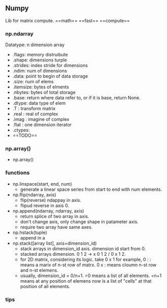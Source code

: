 ## **Numpy**
Lib for matrix compute.
==math== ==fast== ==compute==

### np.ndarray
Datatype: n dimension array
- .flags: memory distruibute
- .shape: dimensions turple
- .strides: index stride for dimensions
- .ndim: num of dimensions
- .data: point to begin of data storage
- .size: num of elems
- .itemsize: bytes of elments
- .nbytes: bytes of total storage
- .base: return where data refer to, or if it is base, return None.
- .dtype: data type of elem
- .T : transform matrix
- .real : real of complex
- .imag : imagine of complex
- .flat : one dimension iterator
- .ctypes: 
- ==TODO==

### np.array()
- np.array()

### functions
- np.linspace(start, end, num)
	- generate a linear space series from start to end with num elements.
- np.flip(ndarray, axis)
	- flip(reverse) ndappay in axis.
	- flipud reverse in axis 0.
- np.append(ndarray, ndarray, axis)
	- return splice of two array in axis.
	- don't change axis, only change shape in patameter axis.
	- require two array have same axes.
- np.hstack(tuple)
	- append in a
- np.stack([array list], axis=dimension_id)
	- stack arrays in dimension_id axis. dimension id start from 0.
	- stacked arrays dimension. 0 1 2 -> x 0 1 2 / 0 x 1 2. 
	- for 2D matrix, considering its logic. take 0 x 1 for example, 0 : : means a marix of n-st row of matrx. 0 x : means cloumn n-st row and n-st elemens.
	- usually, dimension_id = 0/n+1. =0 means a list of all elements. =n+1 means at any position of elemens now is a list of "cells" at that position of all elements.

### tips



